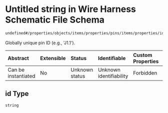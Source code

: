 # Untitled string in Wire Harness Schematic File Schema

```txt
undefined#/properties/objects/items/properties/pins/items/properties/id
```

Globally unique pin ID (e.g., 'J1.1').

| Abstract            | Extensible | Status         | Identifiable            | Custom Properties | Additional Properties | Access Restrictions | Defined In                                                              |
| :------------------ | :--------- | :------------- | :---------------------- | :---------------- | :-------------------- | :------------------ | :---------------------------------------------------------------------- |
| Can be instantiated | No         | Unknown status | Unknown identifiability | Forbidden         | Allowed               | none                | [schematic.schema.json\*](schematic.schema.json "open original schema") |

## id Type

`string`
